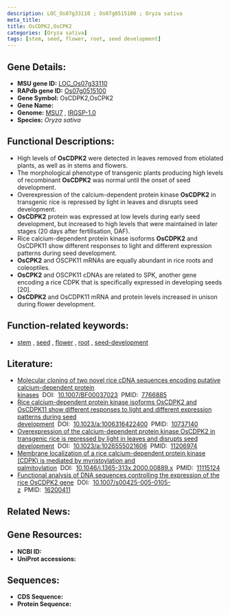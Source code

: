 ```yaml
---
description: LOC_Os07g33110 ; Os07g0515100 ; Oryza sativa
meta_title:
title: OsCDPK2,OsCPK2
categories: [Oryza sativa]
tags: [stem, seed, flower, root, seed development]
---
```


## Gene Details:
- **MSU gene ID:** [LOC_Os07g33110](http://rice.uga.edu/cgi-bin/ORF_infopage.cgi?orf=LOC_Os07g33110)  
- **RAPdb gene ID:** [Os07g0515100](https://rapdb.dna.affrc.go.jp/locus/?name=Os07g0515100)  
- **Gene Symbol:** OsCDPK2,OsCPK2
- **Gene Name:**
- **Genome:**  [MSU7](http://rice.uga.edu/)&nbsp;,&nbsp;[IRGSP-1.0](https://rapdb.dna.affrc.go.jp/download/irgsp1.html)
- **Species:** *Oryza sativa*

## Functional Descriptions:
   - High levels of **OsCDPK2** were detected in leaves removed from etiolated plants, as well as in stems and flowers.
   - The morphological phenotype of transgenic plants producing high levels of recombinant **OsCDPK2** was normal until the onset of seed development.
   - Overexpression of the calcium-dependent protein kinase **OsCDPK2** in transgenic rice is repressed by light in leaves and disrupts seed development.
   - **OsCDPK2** protein was expressed at low levels during early seed development, but increased to high levels that were maintained in later stages (20 days after fertilisation, DAF).
   - Rice calcium-dependent protein kinase isoforms **OsCDPK2** and OsCDPK11 show different responses to light and different expression patterns during seed development.
   - **OsCPK2** and OSCPK11 mRNAs are equally abundant in rice roots and coleoptiles.
   - **OsCPK2** and OSCPK11 cDNAs are related to SPK, another gene encoding a rice CDPK that is specifically expressed in developing seeds [20].
   - **OsCDPK2** and OsCDPK11 mRNA and protein levels increased in unison during flower development.

## Function-related keywords:
   - [stem](/tags/stem/)&nbsp;,&nbsp;[seed](/tags/seed/)&nbsp;,&nbsp;[flower](/tags/flower/)&nbsp;,&nbsp;[root](/tags/root/)&nbsp;,&nbsp;[seed-development](/tags/seed-development/)

## Literature:
   - [Molecular cloning of two novel rice cDNA sequences encoding putative calcium-dependent protein kinases](https://www.doi.org/10.1007/BF00037023)&nbsp;&nbsp;DOI:&nbsp;&nbsp;[10.1007/BF00037023](https://www.doi.org/10.1007/BF00037023)&nbsp;&nbsp;PMID:&nbsp;&nbsp;[7766885](https://pubmed.ncbi.nlm.nih.gov/7766885/)
   - [Rice calcium-dependent protein kinase isoforms OsCDPK2 and OsCDPK11 show different responses to light and different expression patterns during seed development](https://www.doi.org/10.1023/a:1006316422400)&nbsp;&nbsp;DOI:&nbsp;&nbsp;[10.1023/a:1006316422400](https://www.doi.org/10.1023/a:1006316422400)&nbsp;&nbsp;PMID:&nbsp;&nbsp;[10737140](https://pubmed.ncbi.nlm.nih.gov/10737140/)
   - [Overexpression of the calcium-dependent protein kinase OsCDPK2 in transgenic rice is repressed by light in leaves and disrupts seed development](https://www.doi.org/10.1023/a:1026555021606)&nbsp;&nbsp;DOI:&nbsp;&nbsp;[10.1023/a:1026555021606](https://www.doi.org/10.1023/a:1026555021606)&nbsp;&nbsp;PMID:&nbsp;&nbsp;[11206974](https://pubmed.ncbi.nlm.nih.gov/11206974/)
   - [Membrane localization of a rice calcium-dependent protein kinase (CDPK) is mediated by myristoylation and palmitoylation](https://www.doi.org/10.1046/j.1365-313x.2000.00889.x)&nbsp;&nbsp;DOI:&nbsp;&nbsp;[10.1046/j.1365-313x.2000.00889.x](https://www.doi.org/10.1046/j.1365-313x.2000.00889.x)&nbsp;&nbsp;PMID:&nbsp;&nbsp;[11115124](https://pubmed.ncbi.nlm.nih.gov/11115124/)
   - [Functional analysis of DNA sequences controlling the expression of the rice OsCDPK2 gene](https://www.doi.org/10.1007/s00425-005-0105-z)&nbsp;&nbsp;DOI:&nbsp;&nbsp;[10.1007/s00425-005-0105-z](https://www.doi.org/10.1007/s00425-005-0105-z)&nbsp;&nbsp;PMID:&nbsp;&nbsp;[16200411](https://pubmed.ncbi.nlm.nih.gov/16200411/)

## Related News:

## Gene Resources:
- **NCBI ID:**  []()
- **UniProt accessions:** [](https://www.uniprot.org/uniprotkb//entry)

## Sequences:
- **CDS Sequence:**
- **Protein Sequence:**
